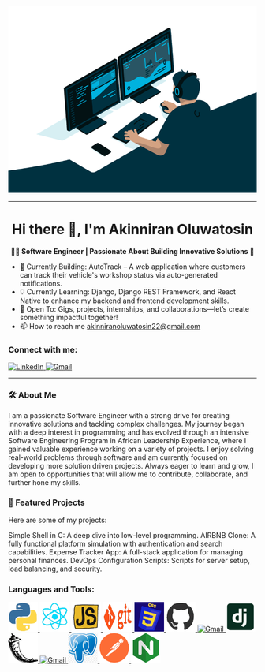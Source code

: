 <div align="center">
  <img src="./Intro.gif" alt="Description of GIF" width="600" />
</div>

---

<h1 align="center"><strong>Hi there 👋, I'm Akinniran Oluwatosin</strong></h1>

<p align="center"><strong>👨‍💻 Software Engineer | Passionate About Building Innovative Solutions 🚀</strong></p>

- 🚀 Currently Building: AutoTrack – A web application where customers can track their vehicle's workshop status via auto-generated notifications.
- 💡 Currently Learning: Django, Django REST Framework, and React Native to enhance my backend and frontend development skills.
- 🤝 Open To: Gigs, projects, internships, and collaborations—let’s create something impactful together!
- 📫 How to reach me akinniranoluwatosin22@gmail.com

### Connect with me:
<a href="www.linkedin.com/in/akinniran-oluwatosin">
  <img src="https://cdn.jsdelivr.net/gh/devicons/devicon/icons/linkedin/linkedin-original.svg" alt="LinkedIn" width="40" height="40">
</a> 
<a href="akinniranoluwatosin22@gmail.com">
  <img src="https://upload.wikimedia.org/wikipedia/commons/6/66/Gmail_Icon.png" alt="Gmail" width="30" height="30">
</a>

---

### 🛠️ About Me
I am a passionate Software Engineer with a strong drive for creating innovative solutions and tackling complex challenges. My journey began with a deep interest in programming and has evolved through an intensive Software Engineering Program in 
African Leadership Experience, where I gained valuable experience working on a variety of projects. I enjoy solving real-world problems through software and am currently focused on developing more solution driven projects. Always eager to learn and grow, I am open to opportunities that will allow me to contribute, collaborate, and further hone my skills.

### 📂 Featured Projects
Here are some of my projects:

Simple Shell in C: A deep dive into low-level programming.
AIRBNB Clone: A fully functional platform simulation with authentication and search capabilities.
Expense Tracker App: A full-stack application for managing personal finances.
DevOps Configuration Scripts: Scripts for server setup, load balancing, and security.

### Languages and Tools:
<a href="https://www.python.org/">
  <img src="./PYTHON.gif" alt="python" width="60" height="60">
</a>
<a href="https://react.dev/">
  <img src="./REACT.gif" alt="REACT" width="60" height="60">
</a>
<a href="https://developer.mozilla.org/en-US/docs/Web/JavaScript">
  <img src="./JS.gif" alt="JS" width="60" height="60">
</a>
<a href="https://git-scm.com/">
  <img src="./GIT.gif" alt="GIT" width="60" height="60">
</a>
<a href="https://developer.mozilla.org/en-US/docs/Web/CSS">
  <img src="./CSS.gif" alt="CSS" width="60" height="60">
</a>
<a href="https://github.com/">
  <img src="./GITHUB.gif" alt="GITHUB" width="60" height="60">
</a>
<a href="">
  <img src="./VS_CODE.gif" alt="Gmail" width="60" height="60">
</a>
<a href="https://www.djangoproject.com/">
  <img src="./django.png" alt="Django" width="60" height="60">
</a>
<a href="https://flask.palletsprojects.com/en/stable/">
  <img src="./flask.png" alt="Flask" width="60" height="60">
</a>
<a href="https://www.mysql.com/">
  <img src="./mysql.git" alt="Gmail" width="60" height="60">
</a>
<a href="https://www.postgresql.org/">
  <img src="./postgresql.png" alt="Gmail" width="60" height="60">
</a>
<a href="https://www.postman.com/">
  <img src="./postman.png" alt="Gmail" width="60" height="60">
</a>
<a href="https://nginx.org/en/">
  <img src="./nginx.png" alt="Gmail" width="60" height="60">
</a>
